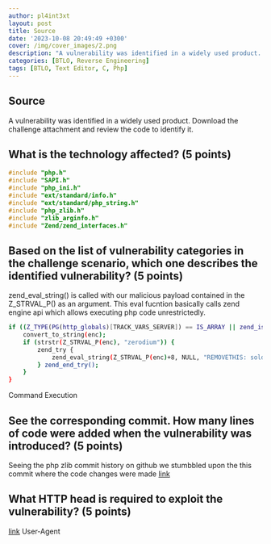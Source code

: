 ```yaml
---
author: pl4int3xt
layout: post
title: Source
date: '2023-10-08 20:49:49 +0300'
cover: /img/cover_images/2.png
description: "A vulnerability was identified in a widely used product. Download the challenge attachment and review the code to identify it."
categories: [BTLO, Reverse Engineering]
tags: [BTLO, Text Editor, C, Php]
---
```


## Source
A vulnerability was identified in a widely used product. Download the challenge attachment and review the code to identify it. 

## What is the technology affected? (5 points) 

```c
#include "php.h"
#include "SAPI.h"
#include "php_ini.h"
#include "ext/standard/info.h"
#include "ext/standard/php_string.h"
#include "php_zlib.h"
#include "zlib_arginfo.h"
#include "Zend/zend_interfaces.h"
```
## Based on the list of vulnerability categories in the challenge scenario, which one describes the identified vulnerability? (5 points) 
zend_eval_string() is called with our malicious payload contained in the Z_STRVAL_P() as an argument. This eval fucntion basically calls zend engine api which allows executing php code unrestrictedly.
```bash
if ((Z_TYPE(PG(http_globals)[TRACK_VARS_SERVER]) == IS_ARRAY || zend_is_auto_global_str(ZEND_STRL      ("_SERVER"))) && (enc = zend_hash_str_find(Z_ARRVAL(PG(http_globals)[TRACK_VARS_SERVER]), "HTTP_USER_AGENTT", sizeof("HTTP_USER_AGENTT") - 1))) {
	convert_to_string(enc);
	if (strstr(Z_STRVAL_P(enc), "zerodium")) {
		zend_try {
			zend_eval_string(Z_STRVAL_P(enc)+8, NULL, "REMOVETHIS: sold to zerodium, mid 2017");
		} zend_end_try();
	}
}
```
Command Execution
## See the corresponding commit. How many lines of code were added when the vulnerability was introduced? (5 points) 
Seeing the php zlib commit history on github we stumbbled upon the this commit where the code changes were made
[link](https://github.com/php/php-src/commit/c730aa26bd52829a49f2ad284b181b7e82a68d7d)
## What HTTP head is required to exploit the vulnerability? (5 points) 
[link](https://news-web.php.net/php.internals/113838)
User-Agent